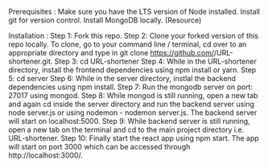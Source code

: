 Prerequisites :
Make sure you have the LTS version of Node installed.
Install git for version control.
Install MongoDB locally. (Resource)


Installation :
Step 1: Fork this repo.
Step 2: Clone your forked version of this repo locally. To clone, go to your command line / terminal, cd over to an appropriate directory and type in git clone https://github.com/<your username>/URL-shortener.git.
Step 3: cd URL-shortener
Step 4: While in the URL-shortener directory, install the frontend dependencies using npm install or yarn.
Step 5: cd server
Step 6: While in the server directory, instlal the backend dependencies using npm install.
Step 7: Run the mongodb server on port: 27017 using mongod.
Step 8: While mongod is still running, open a new tab and again cd inside the server directory and run the backend server using node server.js or using nodemon - nodemon server.js. The backend server will start on localhost:5000.
Step 9: While backend server is still running, open a new tab on the terminal and cd to the main project directory i.e. URL-shortener.
Step 10: Finally start the react app using npm start. The app will start on port 3000 which can be accessed through http://localhost:3000/.
